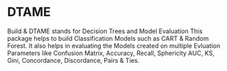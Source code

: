# DTAME
Build &amp; DTAME stands for Decision Trees and Model Evaluation
This package helps to build Classification Models such as CART & Random Forest. It also helps in evaluating the Models created on multiple Evluation Parameters like Confusion Matrix, Accuracy, Recall, Sphericity
    AUC, KS, Gini, Concordance, Discordance, Pairs & Ties.

